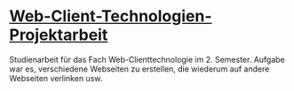 # [Web-Client-Technologien-Projektarbeit](https://sammy159.github.io/Web-Client-Technologien-Projektarbeit/index.hmtl)
Studienarbeit für das Fach Web-Clienttechnologie im 2. Semester. Aufgabe war es, verschiedene Webseiten zu erstellen, die wiederum auf andere Webseiten verlinken usw.
